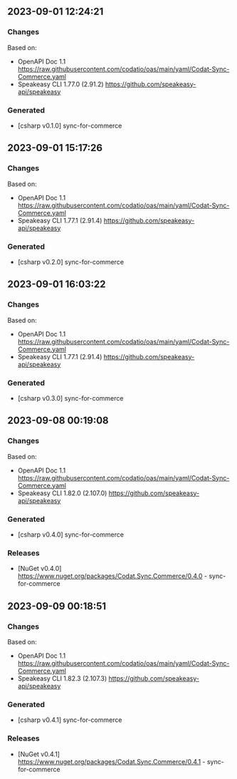 

## 2023-09-01 12:24:21
### Changes
Based on:
- OpenAPI Doc 1.1 https://raw.githubusercontent.com/codatio/oas/main/yaml/Codat-Sync-Commerce.yaml
- Speakeasy CLI 1.77.0 (2.91.2) https://github.com/speakeasy-api/speakeasy
### Generated
- [csharp v0.1.0] sync-for-commerce

## 2023-09-01 15:17:26
### Changes
Based on:
- OpenAPI Doc 1.1 https://raw.githubusercontent.com/codatio/oas/main/yaml/Codat-Sync-Commerce.yaml
- Speakeasy CLI 1.77.1 (2.91.4) https://github.com/speakeasy-api/speakeasy
### Generated
- [csharp v0.2.0] sync-for-commerce

## 2023-09-01 16:03:22
### Changes
Based on:
- OpenAPI Doc 1.1 https://raw.githubusercontent.com/codatio/oas/main/yaml/Codat-Sync-Commerce.yaml
- Speakeasy CLI 1.77.1 (2.91.4) https://github.com/speakeasy-api/speakeasy
### Generated
- [csharp v0.3.0] sync-for-commerce

## 2023-09-08 00:19:08
### Changes
Based on:
- OpenAPI Doc 1.1 https://raw.githubusercontent.com/codatio/oas/main/yaml/Codat-Sync-Commerce.yaml
- Speakeasy CLI 1.82.0 (2.107.0) https://github.com/speakeasy-api/speakeasy
### Generated
- [csharp v0.4.0] sync-for-commerce
### Releases
- [NuGet v0.4.0] https://www.nuget.org/packages/Codat.Sync.Commerce/0.4.0 - sync-for-commerce

## 2023-09-09 00:18:51
### Changes
Based on:
- OpenAPI Doc 1.1 https://raw.githubusercontent.com/codatio/oas/main/yaml/Codat-Sync-Commerce.yaml
- Speakeasy CLI 1.82.3 (2.107.3) https://github.com/speakeasy-api/speakeasy
### Generated
- [csharp v0.4.1] sync-for-commerce
### Releases
- [NuGet v0.4.1] https://www.nuget.org/packages/Codat.Sync.Commerce/0.4.1 - sync-for-commerce